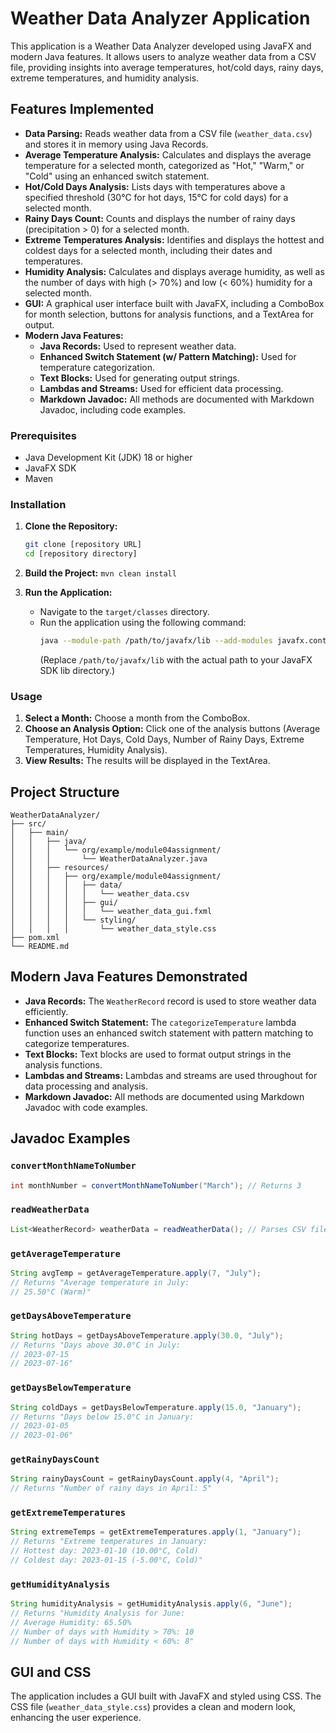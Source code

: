# Weather Data Analyzer Application

This application is a Weather Data Analyzer developed using JavaFX and modern Java features. It allows users to analyze weather data from a CSV file, providing insights into average temperatures, hot/cold days, rainy days, extreme temperatures, and humidity analysis.

## Features Implemented

* **Data Parsing:** Reads weather data from a CSV file (`weather_data.csv`) and stores it in memory using Java Records.
* **Average Temperature Analysis:** Calculates and displays the average temperature for a selected month, categorized as "Hot," "Warm," or "Cold" using an enhanced switch statement.
* **Hot/Cold Days Analysis:** Lists days with temperatures above a specified threshold (30°C for hot days, 15°C for cold days) for a selected month.
* **Rainy Days Count:** Counts and displays the number of rainy days (precipitation > 0) for a selected month.
* **Extreme Temperatures Analysis:** Identifies and displays the hottest and coldest days for a selected month, including their dates and temperatures.
* **Humidity Analysis:** Calculates and displays average humidity, as well as the number of days with high (> 70%) and low (< 60%) humidity for a selected month.
* **GUI:** A graphical user interface built with JavaFX, including a ComboBox for month selection, buttons for analysis functions, and a TextArea for output.
* **Modern Java Features:**
    * **Java Records:** Used to represent weather data.
    * **Enhanced Switch Statement (w/ Pattern Matching):** Used for temperature categorization.
    * **Text Blocks:** Used for generating output strings.
    * **Lambdas and Streams:** Used for efficient data processing.
    * **Markdown Javadoc:** All methods are documented with Markdown Javadoc, including code examples.

### Prerequisites

* Java Development Kit (JDK) 18 or higher
* JavaFX SDK
* Maven

### Installation

1.  **Clone the Repository:**
    ```bash
    git clone [repository URL]
    cd [repository directory]
    ```

2.  **Build the Project:**
        ```
        mvn clean install
        ```

3.  **Run the Application:**
    * Navigate to the `target/classes` directory.
    * Run the application using the following command:
        ```bash
        java --module-path /path/to/javafx/lib --add-modules javafx.controls,javafx.fxml org.example.module04assignment.WeatherDataAnalyzer
        ```
        (Replace `/path/to/javafx/lib` with the actual path to your JavaFX SDK lib directory.)

### Usage

1.  **Select a Month:** Choose a month from the ComboBox.
2.  **Choose an Analysis Option:** Click one of the analysis buttons (Average Temperature, Hot Days, Cold Days, Number of Rainy Days, Extreme Temperatures, Humidity Analysis).
3.  **View Results:** The results will be displayed in the TextArea.

## Project Structure

```
WeatherDataAnalyzer/
├── src/
│   ├── main/
│   │   ├── java/
│   │   │   └── org/example/module04assignment/
│   │   │       └── WeatherDataAnalyzer.java
│   │   ├── resources/
│   │   │   ├── org/example/module04assignment/
│   │   │   │   ├── data/
│   │   │   │   │   └── weather_data.csv
│   │   │   │   ├── gui/
│   │   │   │   │   └── weather_data_gui.fxml
│   │   │   │   └── styling/
│   │   │   │       └── weather_data_style.css
├── pom.xml
└── README.md
```

## Modern Java Features Demonstrated

* **Java Records:** The `WeatherRecord` record is used to store weather data efficiently.
* **Enhanced Switch Statement:** The `categorizeTemperature` lambda function uses an enhanced switch statement with pattern matching to categorize temperatures.
* **Text Blocks:** Text blocks are used to format output strings in the analysis functions.
* **Lambdas and Streams:** Lambdas and streams are used throughout for data processing and analysis.
* **Markdown Javadoc:** All methods are documented using Markdown Javadoc with code examples.

## Javadoc Examples

### `convertMonthNameToNumber`

```java
int monthNumber = convertMonthNameToNumber("March"); // Returns 3
```

### `readWeatherData`

```java
List<WeatherRecord> weatherData = readWeatherData(); // Parses CSV file
```

### `getAverageTemperature`

```java
String avgTemp = getAverageTemperature.apply(7, "July");
// Returns "Average temperature in July:
// 25.50°C (Warm)"
```

### `getDaysAboveTemperature`

```java
String hotDays = getDaysAboveTemperature.apply(30.0, "July");
// Returns "Days above 30.0°C in July:
// 2023-07-15
// 2023-07-16"
```

### `getDaysBelowTemperature`

```java
String coldDays = getDaysBelowTemperature.apply(15.0, "January");
// Returns "Days below 15.0°C in January:
// 2023-01-05
// 2023-01-06"
```

### `getRainyDaysCount`

```java
String rainyDaysCount = getRainyDaysCount.apply(4, "April");
// Returns "Number of rainy days in April: 5"
```

### `getExtremeTemperatures`

```java
String extremeTemps = getExtremeTemperatures.apply(1, "January");
// Returns "Extreme temperatures in January:
// Hottest day: 2023-01-10 (10.00°C, Cold)
// Coldest day: 2023-01-15 (-5.00°C, Cold)"
```

### `getHumidityAnalysis`

```java
String humidityAnalysis = getHumidityAnalysis.apply(6, "June");
// Returns "Humidity Analysis for June:
// Average Humidity: 65.50%
// Number of days with Humidity > 70%: 10
// Number of days with Humidity < 60%: 8"
```

## GUI and CSS

The application includes a GUI built with JavaFX and styled using CSS. The CSS file (`weather_data_style.css`) provides a clean and modern look, enhancing the user experience.